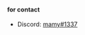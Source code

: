 <h4 align="left">for contact</h4>

 - Discord: [mamy#1337](https://discord.com/users/222442639365111808)


